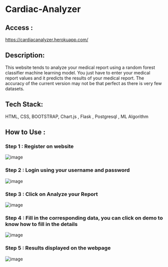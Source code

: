 # Cardiac-Analyzer

## Access : 
https://cardiacanalyzer.herokuapp.com/

## Description:
This website tends to analyze your medical report using a random forest classifier machine learning model. You just have to enter your medical report values and it predicts the results of your medical report. The accuracy of the current version may not be that perfect as there is very few datasets.

## Tech Stack:
HTML, CSS, BOOTSTRAP, Chart.js , Flask , Postgresql , ML Algorithm

## How to Use :
### Step 1 : Register on website 
![image](https://user-images.githubusercontent.com/59342793/158007654-725edced-3965-4636-99a5-ebf99053b960.png)
### Step 2 : Login using your username and password
![image](https://user-images.githubusercontent.com/59342793/158007671-9fe4cf47-9ac8-4157-abf9-3cc644140984.png)
### Step 3 : Click on Analyze your Report
![image](https://user-images.githubusercontent.com/59342793/158007683-48212d0e-d63a-4c6e-af5b-92fda9eb6220.png)
### Step 4 : Fill in the corresponding data, you can click on demo to know how to fill in the details
![image](https://user-images.githubusercontent.com/59342793/158007704-64d179c5-7570-4fba-ab1e-efd77a6e4a31.png)
### Step 5 : Results displayed on the webpage 
![image](https://user-images.githubusercontent.com/59342793/158007839-03bed425-c69f-479e-ae5d-8656be415b1a.png)

